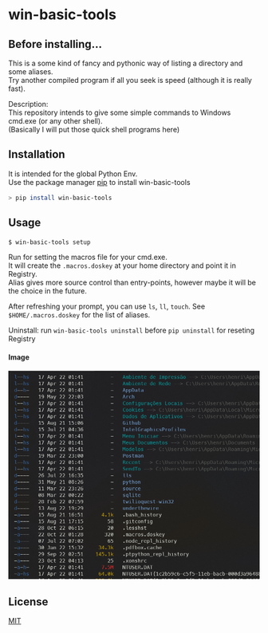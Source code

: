 # win-basic-tools

## Before installing...
This is a some kind of fancy and pythonic way of listing a directory and some aliases.  
Try another compiled program if all you seek is speed (although it is really fast).  
  
Description:  
This repository intends to give some simple commands to Windows cmd.exe (or any other shell).  
(Basically I will put those quick shell programs here)

## Installation

It is intended for the global Python Env.  
Use the package manager [pip](https://pip.pypa.io/en/stable/) to install win-basic-tools

~~~bash
> pip install win-basic-tools
~~~

## Usage

~~~bash
$ win-basic-tools setup
~~~

Run for setting the macros file for your cmd.exe.  
It will create the `.macros.doskey` at your home directory and point it in Registry.  
Alias gives more source control than entry-points, however maybe it will be the choice in the future.  
  
After refreshing your prompt, you can use `ls`, `ll`, `touch`. See `$HOME/.macros.doskey` for the list of aliases.  
  
Uninstall: run `win-basic-tools uninstall` before `pip uninstall` for reseting Registry

#### Image

![Aplication exmaple](./example/ll_example.png "Example")


## License

[MIT](https://choosealicense.com/licenses/mit/)
